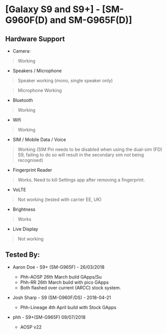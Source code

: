 # [Galaxy S9 and S9+] - [SM-G960F(D) and SM-G965F(D)]

## Hardware Support

* Camera:
> Working

* Speakers / Microphone
> Speaker working (mono, single speaker only)

> Microphone Working

* Bluetooth
> Working

* Wifi
> Working

* SIM / Mobile Data / Voice
> Working (SIM Pin needs to be disabled when using the dual-sim (FD) S9, failing to do so will result in the secondary sim not being recognised) 

* Fingerprint Reader
> Works. Need to kill Settings app after removing a fingerprint.

* VoLTE 
> Not working (tested with carrier EE, UK)

* Brightness
> Works

* Live Display
> Not working

## Tested By:
* Aaron Doe - S9+ (SM-G965F) - 26/03/2018
  - Phh-AOSP 26th March build GApps/Su
  - Phh-RR 26th March build with pico GApps
  - Both flashed over current (ARCC) stock system. 

* Josh Sharp - S9 (SM-G960F/DS) - 2018-04-21
  - Phh-Lineage 4th April build with Stock GApps

* phh - S9+(SM-G965F) 09/07/2018
  - AOSP v22

